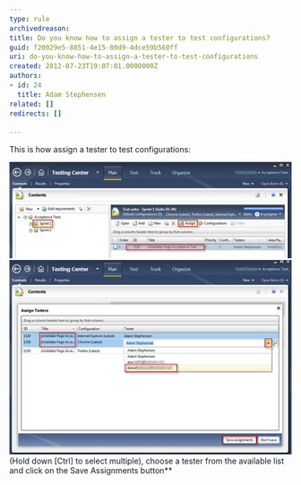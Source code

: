 ```yaml
---
type: rule
archivedreason: 
title: Do you know how to assign a tester to test configurations?
guid: f20029e5-8851-4e15-80d9-4dce59b560ff
uri: do-you-know-how-to-assign-a-tester-to-test-configurations
created: 2012-07-23T19:07:01.0000000Z
authors:
- id: 24
  title: Adam Stephensen
related: []
redirects: []

---
```


This is how assign a tester to test configurations:

<!--endintro-->

![From the Plan menu select the Test Plan, click on the Test Case and then click the Assign button](assign-tester-1.jpg)
![Select the rows to assign](assign-tester-2.jpg)(Hold down [Ctrl] to select multiple), choose a tester from the available list and click on the Save Assignments button**
